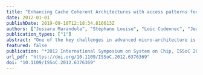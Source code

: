 ```yaml
---
title: "Enhancing Cache Coherent Architectures with access patterns for embedded manycore systems"
date: 2012-01-01
publishDate: 2019-09-10T12:18:34.816613Z
authors: ["Jussara Marandola", "Stéphane Louise", "Loïc Cudennec", "Jean-Thomas Acquaviva", "David A. Bader"]
publication_types: ["1"]
abstract: "One of the key challenges in advanced micro-architecture is to provide high performance hardware-components that work as application accelerators. In this paper, we present a Cache Coherent Architecture that optimizes memory accesses to patterns using both a hardware component and specialized instructions. The high performance hardware-component in our context is aimed at CMP (Chip Multi-Processing) and MPSoC (Multiprocessor System-on-Chip). A large number of applications targeted at embedded systems are known to read and write data in memory following regular memory access patterns. In our approach, memory access patterns are fed to a specific hardware accelerator that can be used to optimize cache consistency mechanisms by prefetching data and reducing the number of transactions. In this paper, we propose to analyze this component and its associated protocol that enhance a cache coherent system to perform speculative requests when access patterns are detected. The main contributions are the description of the system architecture providing the high-level overview of a specialized hardware component and the associated transaction message model. We also provide a first evaluation of our proposal, using code instrumentation of a parallel application."
featured: false
publication: "*2012 International Symposium on System on Chip, ISSoC 2012, Tampere, Finland, October 10-12, 2012*"
url_pdf: "https://doi.org/10.1109/ISSoC.2012.6376369"
doi: "10.1109/ISSoC.2012.6376369"
---
```


